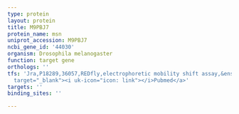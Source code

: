 ```yaml
---
type: protein
layout: protein
title: M9PBJ7
protein_name: msn
uniprot_accession: M9PBJ7
ncbi_gene_id: '44030'
organism: Drosophila melanogaster
function: target gene
orthologs: ''
tfs: 'Jra,P18289,36057,REDfly,electrophoretic mobility shift assay,&ensp;<a href="https://www.ncbi.nlm.nih.gov/pubmed/?term=19641625%5Buid%5D+OR+20965965%5Buid%5D"
  target="_blank"><i uk-icon="icon: link"></i>Pubmed</a>'
targets: ''
binding_sites: ''

---
```

